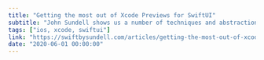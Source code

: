 ```yaml
---
title: "Getting the most out of Xcode Previews for SwiftUI"
subtitle: "John Sundell shows us a number of techniques and abstractions to help us make the most of Xcode 11's Preview feature. There are lots of code snippets which we could immediately start using in our own code."
tags: ["ios, xcode, swiftui"]
link: "https://swiftbysundell.com/articles/getting-the-most-out-of-xcode-previews/"
date: "2020-06-01 00:00:00"
---
```

